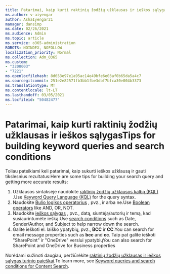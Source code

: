 ```yaml
---
title: Patarimai, kaip kurti raktinių žodžių užklausas ir ieškos sąlygas
ms.author: v-aiyengar
author: AshaIyengar21
manager: dansimp
ms.date: 02/26/2021
ms.audience: Admin
ms.topic: article
ms.service: o365-administration
ROBOTS: NOINDEX, NOFOLLOW
localization_priority: Normal
ms.collection: Adm_O365
ms.custom:
- "3200003"
- "7221"
ms.openlocfilehash: 8d653e97e1a95ac14e49bfe6e03af0b65da5a4c7
ms.sourcegitcommit: 251e2e82571fb3bb1fbe3dbf7bfca30e004b3373
ms.translationtype: MT
ms.contentlocale: lt-LT
ms.lasthandoff: 03/05/2021
ms.locfileid: "50482477"
---
```

# <a name="tips-for-building-keyword-queries-and-search-conditions"></a><span data-ttu-id="6aa45-102">Patarimai, kaip kurti raktinių žodžių užklausas ir ieškos sąlygas</span><span class="sxs-lookup"><span data-stu-id="6aa45-102">Tips for building keyword queries and search conditions</span></span>

<span data-ttu-id="6aa45-103">Toliau pateikiami keli patarimai, kaip sukurti ieškos užklausą ir gauti tikslesnius rezultatus:</span><span class="sxs-lookup"><span data-stu-id="6aa45-103">Here are some tips for building your search query and getting more accurate results:</span></span>

1. <span data-ttu-id="6aa45-104">Užklausos sintaksėje naudokite [raktinių žodžių užklausos kalbą (KQL)](https://go.microsoft.com/fwlink/?linkid=2101591) .</span><span class="sxs-lookup"><span data-stu-id="6aa45-104">Use [Keyword Query Language (KQL)](https://go.microsoft.com/fwlink/?linkid=2101591) for the query syntax.</span></span>
1. <span data-ttu-id="6aa45-105">Naudokite [Bulio logikos operatorius](https://go.microsoft.com/fwlink/?linkid=2101592) , pvz., ir arba ne.</span><span class="sxs-lookup"><span data-stu-id="6aa45-105">Use [Boolean operators](https://go.microsoft.com/fwlink/?linkid=2101592) like AND, OR, NOT.</span></span>
1. <span data-ttu-id="6aa45-106">Naudokite [ieškos sąlygas](https://go.microsoft.com/fwlink/?linkid=2102410) , pvz., datą, siuntėją/autorių ir temą, kad susiaurintumėte iešką.</span><span class="sxs-lookup"><span data-stu-id="6aa45-106">Use [search conditions](https://go.microsoft.com/fwlink/?linkid=2102410) such as Date, Sender/Author, and Subject to help narrow down the search.</span></span>
1. <span data-ttu-id="6aa45-107">Galite ieškoti el. laiško ypatybių, pvz., **BCC** ir **CC**.</span><span class="sxs-lookup"><span data-stu-id="6aa45-107">You can search for email message properties such as **bcc** and **cc**.</span></span> <span data-ttu-id="6aa45-108">Taip pat galite ieškoti "SharePoint" ir "OneDrive" verslui ypatybių</span><span class="sxs-lookup"><span data-stu-id="6aa45-108">You can also search for SharePoint and OneDrive for Business properties</span></span>

<span data-ttu-id="6aa45-109">Norėdami sužinoti daugiau, peržiūrėkite [raktinių žodžių užklausas ir ieškos sąlygas turinio paieškai](https://go.microsoft.com/fwlink/?linkid=2102411).</span><span class="sxs-lookup"><span data-stu-id="6aa45-109">To learn more, see [Keyword queries and search conditions for Content Search](https://go.microsoft.com/fwlink/?linkid=2102411).</span></span>

